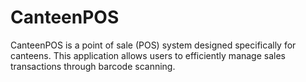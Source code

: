 # CanteenPOS
CanteenPOS is a point of sale (POS) system designed specifically for canteens. This application allows users to efficiently manage sales transactions through barcode scanning.
